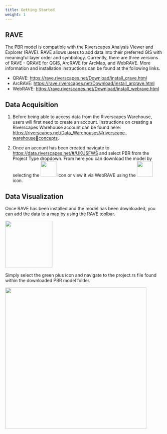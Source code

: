 ```yaml
---
title: Getting Started 
weight: 1
---
```


## RAVE

The PBR model is compatible with the Riverscapes Analysis Viewer and Explorer (RAVE). RAVE 
allows users to add data into their preferred GIS with meaningful layer order and symbology.
Currently, there are three versions of RAVE - QRAVE for QGIS, ArcRAVE for ArcMap, and 
WebRAVE. More information and installation instructions can be found at the following links. 

- QRAVE: https://rave.riverscapes.net/Download/install_qrave.html
- ArcRAVE: https://rave.riverscapes.net/Download/install_arcrave.html
- WebRAVE: https://rave.riverscapes.net/Download/install_webrave.html

## Data Acquisition 

1. Before being able to access data from the Riverscapes Warehouse, users will first need 
to create an account. Instructions on creating a Riverscapes Warehouse account can be
found here: https://riverscapes.net/Data_Warehouses/#riverscape-warehouseconcepts.

2. Once an account has been created navigate to https://data.riverscapes.net/#/UKUSFWS
and select PBR from the Project Type dropdown. From here you can download the
model by selecting the <img src="{{ site.baseurl }}/assets/images/download.PNG" width="50">  icon or view it via WebRAVE using the <img src="{{ site.baseurl }}/assets/images/view.PNG" width="50">  icon.

## Data Visualization 

Once RAVE has been installed and the model has been downloaded, you can add the data to a 
map by using the RAVE toolbar. 

<img src="{{ site.baseurl }}/assets/images/RVTool.PNG" width="150">

Simply select the green plus icon and navigate to the project.rs file found within the 
downloaded PBR model folder.

<img src="{{ site.baseurl }}/assets/images/folder.PNG" width="450">



